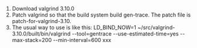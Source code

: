 1. Download valgrind 3.10.0
2. Patch valgrind so that the build system build gen-trace. The patch file is patch-for-valgrind-3.10.
3. The usual way to use is like this:
LD_BIND_NOW=1  ~/src/valgrind-3.10.0/built/bin/valgrind  --tool=gentrace --use-estimated-time=yes  --max-stack=200 --min-interval=600 xxx
